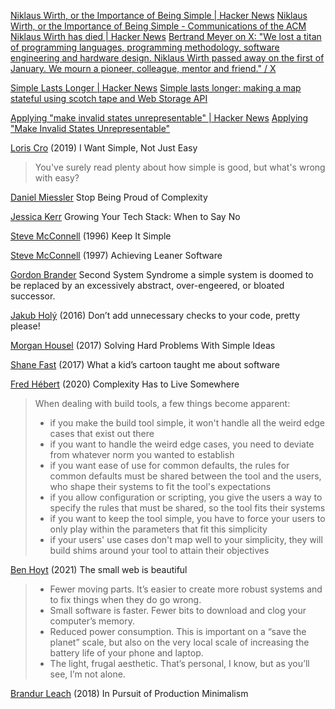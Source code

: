 
[Niklaus Wirth, or the Importance of Being Simple | Hacker News](https://news.ycombinator.com/item?id=39004526)
[Niklaus Wirth, or the Importance of Being Simple - Communications of the ACM](https://cacm.acm.org/blogcacm/niklaus-wirth-or-the-importance-of-being-simple/)
[Niklaus Wirth has died | Hacker News](https://news.ycombinator.com/item?id=38858012)
[Bertrand Meyer on X: "We lost a titan of programming languages, programming methodology, software engineering and hardware design. Niklaus Wirth passed away on the first of January. We mourn a pioneer, colleague, mentor and friend." / X](https://twitter.com/Bertrand_Meyer/status/1742613897675178347)

[Simple Lasts Longer | Hacker News](https://news.ycombinator.com/item?id=38899922)
[Simple lasts longer: making a map stateful using scotch tape and Web Storage API](https://newsletter.pnote.eu/p/simple-lasts-longer)

[Applying "make invalid states unrepresentable" | Hacker News](https://news.ycombinator.com/item?id=24685772)
[Applying "Make Invalid States Unrepresentable"](https://kevinmahoney.co.uk/articles/applying-misu/)

[Loris Cro](https://kristoff.it/blog/simple-not-just-easy/)
(2019) I Want Simple, Not Just Easy
> You've surely read plenty about how simple is good, but what's wrong with easy?

[Daniel Miessler](https://danielmiessler.com/blog/stop-being-proud-of-complexity/)
Stop Being Proud of Complexity

[Jessica Kerr](https://blog.codeship.com/growing-tech-stack-say-no/)
Growing Your Tech Stack: When to Say No

[Steve McConnell](http://stevemcconnell.com/articles/keep-it-simple/)
(1996) Keep It Simple

[Steve McConnell](http://stevemcconnell.com/articles/achieving-leaner-software/)
(1997) Achieving Leaner Software

[Gordon Brander](http://gordonbrander.com/pattern/second-system-syndrome/)
Second System Syndrome
a simple system is doomed to be replaced by an excessively abstract, over-engeered, or bloated successor.

[Jakub Holý](https://theholyjava.wordpress.com/2016/03/04/dont-add-unnecessary-checks-to-your-code-pretty-please/)
(2016) Don’t add unnecessary checks to your code, pretty please!

[Morgan Housel](http://www.collaborativefund.com/blog/solving-hard-problems-with-simple-ideas/)
(2017) Solving Hard Problems With Simple Ideas

[Shane Fast](https://medium.com/paper-engineering/what-a-kids-cartoon-taught-me-about-software-7cbd3bf45c6a)
(2017) What a kid’s cartoon taught me about software

[Fred Hébert](https://ferd.ca/complexity-has-to-live-somewhere.html)
(2020) Complexity Has to Live Somewhere
> When dealing with build tools, a few things become apparent:
> * if you make the build tool simple, it won't handle all the weird edge cases that exist out there
> * if you want to handle the weird edge cases, you need to deviate from whatever norm you wanted to establish
> * if you want ease of use for common defaults, the rules for common defaults must be shared between the tool and the users, who shape their systems to fit the tool's expectations
> * if you allow configuration or scripting, you give the users a way to specify the rules that must be shared, so the tool fits their systems
> * if you want to keep the tool simple, you have to force your users to only play within the parameters that fit this simplicity
> * if your users' use cases don't map well to your simplicity, they will build shims around your tool to attain their objectives

[Ben Hoyt](https://benhoyt.com/writings/the-small-web-is-beautiful/)
(2021) The small web is beautiful
> * Fewer moving parts. It’s easier to create more robust systems and to fix things when they do go wrong.
> * Small software is faster. Fewer bits to download and clog your computer’s memory.
> * Reduced power consumption. This is important on a “save the planet” scale, but also on the very local scale of increasing the battery life of your phone and laptop.
> * The light, frugal aesthetic. That’s personal, I know, but as you’ll see, I’m not alone.

[Brandur Leach](https://brandur.org/minimalism)
(2018) In Pursuit of Production Minimalism
